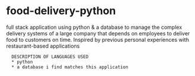 # food-delivery-python
full stack application using python &amp; a database to manage the complex delivery systems of a large company that depends on employees to deliver food to customers on time. Inspired by previous personal experiences with restaurant-based applications


      DESCRIPTION OF LANGUAGES USED
      * python
      * a database i find matches this application
